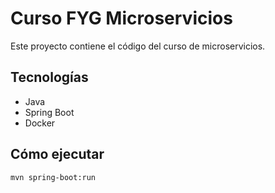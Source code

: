# Curso FYG Microservicios

Este proyecto contiene el código del curso de microservicios.

## Tecnologías

- Java
- Spring Boot
- Docker

## Cómo ejecutar

```bash
mvn spring-boot:run
